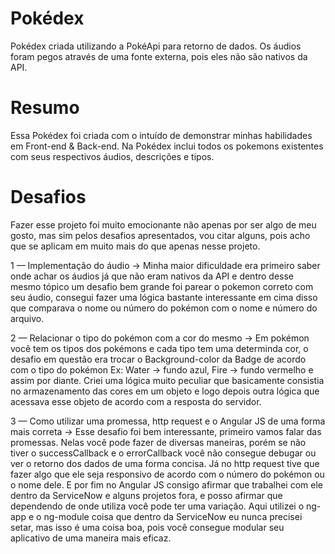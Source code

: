 # Pokédex
 Pokédex criada utilizando a PokéApi para retorno de dados. Os áudios foram pegos através de uma fonte externa, pois eles não são nativos da API.
 
 # Resumo 
 Essa Pokédex foi criada com o intuído de demonstrar minhas habilidades em Front-end & Back-end. Na Pokédex inclui todos os pokemons existentes com seus respectivos áudios, descrições e tipos.
 
 # Desafios
 Fazer esse projeto foi muito emocionante não apenas por ser algo de meu gosto, mas sim pelos desafios apresentados, vou citar alguns, pois acho que se aplicam em muito mais do que apenas nesse projeto. 
 
1 — Implementação do áudio → Minha maior dificuldade era primeiro saber onde achar os áudios já que não eram nativos da API e dentro desse mesmo tópico um desafio bem grande foi parear o pokemon correto com seu áudio, consegui fazer uma lógica bastante interessante em cima disso que comparava o nome ou número do pokémon com o nome e número do arquivo. 


2 — Relacionar o tipo do pokémon com a cor do mesmo → Em pokémon você tem os tipos dos pokémons e cada tipo tem uma determinda cor, o desafio em questão era trocar o Background-color da Badge de acordo com o tipo do pokémon Ex: Water → fundo azul, Fire → fundo vermelho e assim por diante. Criei uma lógica muito peculiar que basicamente consistia no armazenamento das cores em um objeto e logo depois outra lógica que acessava esse objeto de acordo com a resposta do servidor.


3 — Como utilizar uma promessa, http request e o Angular JS de uma forma mais correta → Esse desafio foi bem interessante, primeiro vamos falar das promessas. Nelas você pode fazer de diversas maneiras, porém se não tiver o successCallback e o errorCallback você não consegue debugar ou ver o retorno dos dados de uma forma concisa. Já no http request tive que fazer algo que ele seja responsivo de acordo com o número do pokémon ou o nome dele. E por fim no Angular JS consigo afirmar que trabalhei com ele dentro da ServiceNow e alguns projetos fora, e posso afirmar que dependendo de onde utiliza você pode ter uma variação. Aqui utilizei o ng-app e o ng-module coisa que dentro da ServiceNow eu nunca precisei setar, mas isso é uma coisa boa, pois você consegue modular seu aplicativo de uma maneira mais eficaz.
